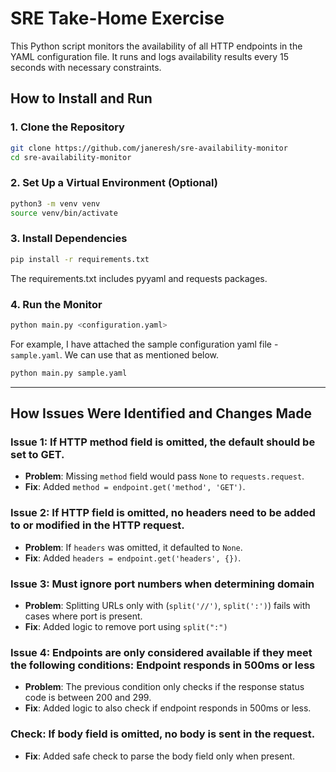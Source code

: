 # SRE Take-Home Exercise

This Python script monitors the availability of all HTTP endpoints in the YAML configuration file. It runs and logs availability results every 15 seconds with necessary constraints.

## How to Install and Run

### 1. Clone the Repository
```bash
git clone https://github.com/janeresh/sre-availability-monitor
cd sre-availability-monitor
```

### 2. Set Up a Virtual Environment (Optional)
```bash
python3 -m venv venv
source venv/bin/activate
```

### 3. Install Dependencies
```bash
pip install -r requirements.txt
```
The requirements.txt includes pyyaml and requests packages.
### 4. Run the Monitor
```bash
python main.py <configuration.yaml>
```
For example, I have attached the sample configuration yaml file - `sample.yaml`. We can use that as mentioned below.

```bash
python main.py sample.yaml
```

---

## How Issues Were Identified and Changes Made

### Issue 1: If HTTP method field is omitted, the default should be set to GET.
- **Problem**: Missing `method` field would pass `None` to `requests.request`.
- **Fix**: Added `method = endpoint.get('method', 'GET')`.

### Issue 2: If HTTP field is omitted, no headers need to be added to or modified in the HTTP request.
- **Problem**: If `headers` was omitted, it defaulted to `None`.
- **Fix**: Added `headers = endpoint.get('headers', {})`.

### Issue 3: Must ignore port numbers when determining domain
- **Problem**: Splitting URLs only with (`split('//')`, `split(':')`) fails with cases where port is present.
- **Fix**: Added logic to remove port using `split(":")`

### Issue 4: Endpoints are only considered available if they meet the following conditions: Endpoint responds in 500ms or less
- **Problem**: The previous condition only checks if the response status code is between 200 and 299. 
- **Fix**: Added logic to also check if endpoint responds in 500ms or less.

### Check: If body field is omitted, no body is sent in the request.
- **Fix**: Added safe check to parse the body field only when present.
